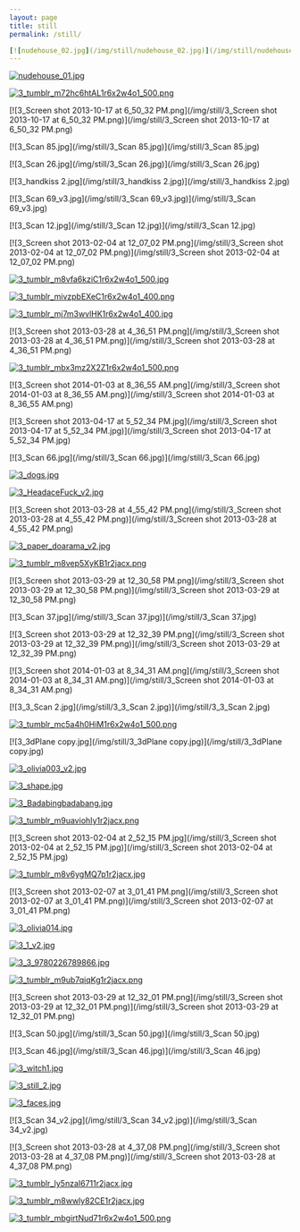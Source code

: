 ```yaml
---
layout: page
title: still
permalink: /still/

[![nudehouse_02.jpg](/img/still/nudehouse_02.jpg)](/img/still/nudehouse_02.jpg)
---
```

[![nudehouse_01.jpg](/img/still/nudehouse_01.jpg)](/img/still/nudehouse_01.jpg)

[![3_tumblr_m72hc6htAL1r6x2w4o1_500.png](/img/still/3_tumblr_m72hc6htAL1r6x2w4o1_500.png)](/img/still/3_tumblr_m72hc6htAL1r6x2w4o1_500.png)

[![3_Screen shot 2013-10-17 at 6_50_32 PM.png](/img/still/3_Screen shot 2013-10-17 at 6_50_32 PM.png)](/img/still/3_Screen shot 2013-10-17 at 6_50_32 PM.png)

[![3_Scan 85.jpg](/img/still/3_Scan 85.jpg)](/img/still/3_Scan 85.jpg)

[![3_Scan 26.jpg](/img/still/3_Scan 26.jpg)](/img/still/3_Scan 26.jpg)

[![3_handkiss 2.jpg](/img/still/3_handkiss 2.jpg)](/img/still/3_handkiss 2.jpg)

[![3_Scan 69_v3.jpg](/img/still/3_Scan 69_v3.jpg)](/img/still/3_Scan 69_v3.jpg)

[![3_Scan 12.jpg](/img/still/3_Scan 12.jpg)](/img/still/3_Scan 12.jpg)

[![3_Screen shot 2013-02-04 at 12_07_02 PM.png](/img/still/3_Screen shot 2013-02-04 at 12_07_02 PM.png)](/img/still/3_Screen shot 2013-02-04 at 12_07_02 PM.png)

[![3_tumblr_m8vfa6kziC1r6x2w4o1_500.jpg](/img/still/3_tumblr_m8vfa6kziC1r6x2w4o1_500.jpg)](/img/still/3_tumblr_m8vfa6kziC1r6x2w4o1_500.jpg)

[![3_tumblr_mivzpbEXeC1r6x2w4o1_400.png](/img/still/3_tumblr_mivzpbEXeC1r6x2w4o1_400.png)](/img/still/3_tumblr_mivzpbEXeC1r6x2w4o1_400.png)

[![3_tumblr_mj7m3wvlHK1r6x2w4o1_400.jpg](/img/still/3_tumblr_mj7m3wvlHK1r6x2w4o1_400.jpg)](/img/still/3_tumblr_mj7m3wvlHK1r6x2w4o1_400.jpg)

[![3_Screen shot 2013-03-28 at 4_36_51 PM.png](/img/still/3_Screen shot 2013-03-28 at 4_36_51 PM.png)](/img/still/3_Screen shot 2013-03-28 at 4_36_51 PM.png)

[![3_tumblr_mbx3mz2X2Z1r6x2w4o1_500.png](/img/still/3_tumblr_mbx3mz2X2Z1r6x2w4o1_500.png)](/img/still/3_tumblr_mbx3mz2X2Z1r6x2w4o1_500.png)

[![3_Screen shot 2014-01-03 at 8_36_55 AM.png](/img/still/3_Screen shot 2014-01-03 at 8_36_55 AM.png)](/img/still/3_Screen shot 2014-01-03 at 8_36_55 AM.png)

[![3_Screen shot 2013-04-17 at 5_52_34 PM.jpg](/img/still/3_Screen shot 2013-04-17 at 5_52_34 PM.jpg)](/img/still/3_Screen shot 2013-04-17 at 5_52_34 PM.jpg)

[![3_Scan 66.jpg](/img/still/3_Scan 66.jpg)](/img/still/3_Scan 66.jpg)

[![3_dogs.jpg](/img/still/3_dogs.jpg)](/img/still/3_dogs.jpg)

[![3_HeadaceFuck_v2.jpg](/img/still/3_HeadaceFuck_v2.jpg)](/img/still/3_HeadaceFuck_v2.jpg)

[![3_Screen shot 2013-03-28 at 4_55_42 PM.png](/img/still/3_Screen shot 2013-03-28 at 4_55_42 PM.png)](/img/still/3_Screen shot 2013-03-28 at 4_55_42 PM.png)

[![3_paper_doarama_v2.jpg](/img/still/3_paper_doarama_v2.jpg)](/img/still/3_paper_doarama_v2.jpg)

[![3_tumblr_m8vep5XyKB1r2jacx.png](/img/still/3_tumblr_m8vep5XyKB1r2jacx.png)](/img/still/3_tumblr_m8vep5XyKB1r2jacx.png)

[![3_Screen shot 2013-03-29 at 12_30_58 PM.png](/img/still/3_Screen shot 2013-03-29 at 12_30_58 PM.png)](/img/still/3_Screen shot 2013-03-29 at 12_30_58 PM.png)

[![3_Scan 37.jpg](/img/still/3_Scan 37.jpg)](/img/still/3_Scan 37.jpg)

[![3_Screen shot 2013-03-29 at 12_32_39 PM.png](/img/still/3_Screen shot 2013-03-29 at 12_32_39 PM.png)](/img/still/3_Screen shot 2013-03-29 at 12_32_39 PM.png)

[![3_Screen shot 2014-01-03 at 8_34_31 AM.png](/img/still/3_Screen shot 2014-01-03 at 8_34_31 AM.png)](/img/still/3_Screen shot 2014-01-03 at 8_34_31 AM.png)

[![3_3_Scan 2.jpg](/img/still/3_3_Scan 2.jpg)](/img/still/3_3_Scan 2.jpg)

[![3_tumblr_mc5a4h0HiM1r6x2w4o1_500.png](/img/still/3_tumblr_mc5a4h0HiM1r6x2w4o1_500.png)](/img/still/3_tumblr_mc5a4h0HiM1r6x2w4o1_500.png)

[![3_3dPlane copy.jpg](/img/still/3_3dPlane copy.jpg)](/img/still/3_3dPlane copy.jpg)

[![3_olivia003_v2.jpg](/img/still/3_olivia003_v2.jpg)](/img/still/3_olivia003_v2.jpg)

[![3_shape.jpg](/img/still/3_shape.jpg)](/img/still/3_shape.jpg)

[![3_Badabingbadabang.jpg](/img/still/3_Badabingbadabang.jpg)](/img/still/3_Badabingbadabang.jpg)

[![3_tumblr_m9uaviohIy1r2jacx.png](/img/still/3_tumblr_m9uaviohIy1r2jacx.png)](/img/still/3_tumblr_m9uaviohIy1r2jacx.png)

[![3_Screen shot 2013-02-04 at 2_52_15 PM.jpg](/img/still/3_Screen shot 2013-02-04 at 2_52_15 PM.jpg)](/img/still/3_Screen shot 2013-02-04 at 2_52_15 PM.jpg)

[![3_tumblr_m8v6ygMQ7p1r2jacx.jpg](/img/still/3_tumblr_m8v6ygMQ7p1r2jacx.jpg)](/img/still/3_tumblr_m8v6ygMQ7p1r2jacx.jpg)

[![3_Screen shot 2013-02-07 at 3_01_41 PM.png](/img/still/3_Screen shot 2013-02-07 at 3_01_41 PM.png)](/img/still/3_Screen shot 2013-02-07 at 3_01_41 PM.png)

[![3_olivia014.jpg](/img/still/3_olivia014.jpg)](/img/still/3_olivia014.jpg)

[![3_1_v2.jpg](/img/still/3_1_v2.jpg)](/img/still/3_1_v2.jpg)

[![3_3_9780226789866.jpg](/img/still/3_3_9780226789866.jpg)](/img/still/3_3_9780226789866.jpg)

[![3_tumblr_m9ub7qiqKg1r2jacx.png](/img/still/3_tumblr_m9ub7qiqKg1r2jacx.png)](/img/still/3_tumblr_m9ub7qiqKg1r2jacx.png)

[![3_Screen shot 2013-03-29 at 12_32_01 PM.png](/img/still/3_Screen shot 2013-03-29 at 12_32_01 PM.png)](/img/still/3_Screen shot 2013-03-29 at 12_32_01 PM.png)

[![3_Scan 50.jpg](/img/still/3_Scan 50.jpg)](/img/still/3_Scan 50.jpg)

[![3_Scan 46.jpg](/img/still/3_Scan 46.jpg)](/img/still/3_Scan 46.jpg)

[![3_witch1.jpg](/img/still/3_witch1.jpg)](/img/still/3_witch1.jpg)

[![3_still_2.jpg](/img/still/3_still_2.jpg)](/img/still/3_still_2.jpg)

[![3_faces.jpg](/img/still/3_faces.jpg)](/img/still/3_faces.jpg)

[![3_Scan 34_v2.jpg](/img/still/3_Scan 34_v2.jpg)](/img/still/3_Scan 34_v2.jpg)

[![3_Screen shot 2013-03-28 at 4_37_08 PM.png](/img/still/3_Screen shot 2013-03-28 at 4_37_08 PM.png)](/img/still/3_Screen shot 2013-03-28 at 4_37_08 PM.png)

[![3_tumblr_ly5nzaI6711r2jacx.jpg](/img/still/3_tumblr_ly5nzaI6711r2jacx.jpg)](/img/still/3_tumblr_ly5nzaI6711r2jacx.jpg)

[![3_tumblr_m8wwly82CE1r2jacx.jpg](/img/still/3_tumblr_m8wwly82CE1r2jacx.jpg)](/img/still/3_tumblr_m8wwly82CE1r2jacx.jpg)

[![3_tumblr_mbgirtNud71r6x2w4o1_500.png](/img/still/3_tumblr_mbgirtNud71r6x2w4o1_500.png)](/img/still/3_tumblr_mbgirtNud71r6x2w4o1_500.png)

